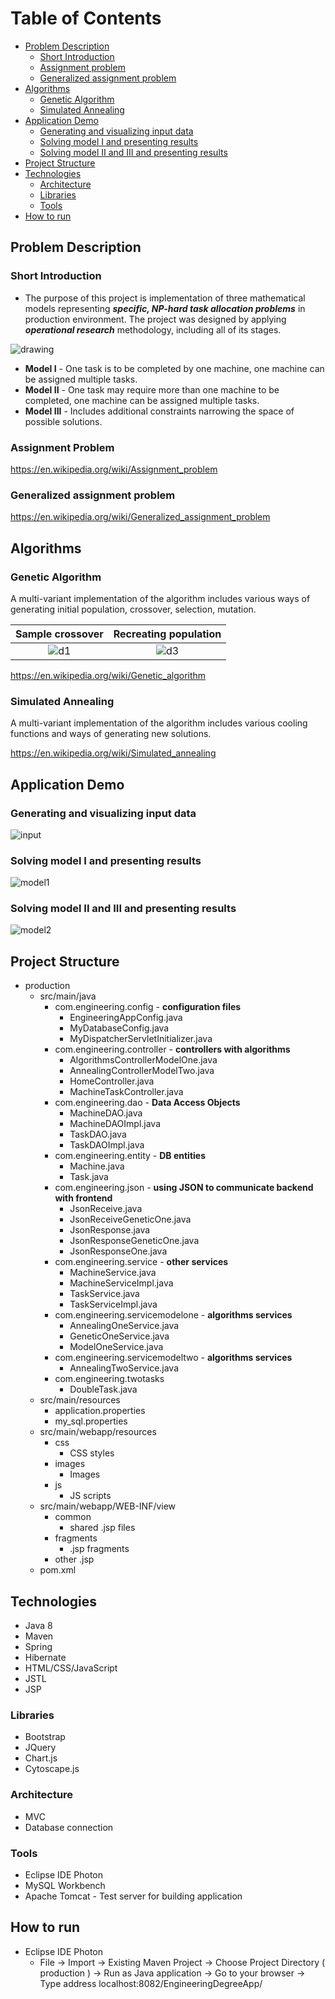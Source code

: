 
# Table of Contents 
- [Problem Description](#problem-description)
  * [Short Introduction](#short-introduction)
  * [Assignment problem](#assignment-problem)
  * [Generalized assignment problem](#generalized-assignment-problem)
- [Algorithms](#algorithms)
  * [Genetic Algorithm](#genetic-algorithm)
  * [Simulated Annealing](#simulated-annealing)
- [Application Demo](#application-demo)
  * [Generating and visualizing input data](#generating-and-visualizing-input-data)
  * [Solving model I and presenting results](#solving-model-i-and-presenting-results)
  * [Solving model II and III and presenting results](#solving-model-ii-and-iii-and-presenting-results)
- [Project Structure](#project-structure)
- [Technologies](#technologies)
  * [Architecture](#architecture)
  * [Libraries](#libraries)
  * [Tools](#tools)
- [How to run](#how-to-run)




<!-- toc -->


## Problem Description

### Short Introduction

+ The purpose of this project is implementation of three mathematical models representing **_specific, NP-hard task allocation 
problems_** in production environment. The project was designed by applying **_operational research_** methodology, including all 
of its stages.

![drawing](https://user-images.githubusercontent.com/37666186/52162660-9d46d580-26d7-11e9-9f38-ec242f105284.JPG)

+ __Model I__ - One task is to be completed by one machine, one machine can be assigned multiple tasks.
+ __Model II__ - One task may require more than one machine to be completed, one machine can be assigned multiple tasks.
+ __Model III__ - Includes additional constraints narrowing the space of possible solutions. 

### Assignment Problem
https://en.wikipedia.org/wiki/Assignment_problem

### Generalized assignment problem
https://en.wikipedia.org/wiki/Generalized_assignment_problem


## Algorithms

### Genetic Algorithm
A multi-variant implementation of the algorithm includes various ways of generating initial population, crossover, 
selection, mutation.


Sample crossover           |  Recreating population
:-------------------------:|:-------------------------:
![d1](https://user-images.githubusercontent.com/37666186/52163019-1a744980-26dc-11e9-84d4-1442e2566cea.JPG) |  ![d3](https://user-images.githubusercontent.com/37666186/52163022-23fdb180-26dc-11e9-8281-0854bbaed138.JPG)

https://en.wikipedia.org/wiki/Genetic_algorithm

### Simulated Annealing
A multi-variant implementation of the algorithm includes various cooling functions and ways of generating new solutions.

https://en.wikipedia.org/wiki/Simulated_annealing


## Application Demo
### Generating and visualizing input data
![input](https://user-images.githubusercontent.com/37666186/52163276-164a2b00-26e0-11e9-9b08-e3e67f9e1816.gif)
### Solving model I and presenting results
![model1](https://user-images.githubusercontent.com/37666186/52163365-30d0d400-26e1-11e9-8033-9269a3d24160.gif)
### Solving model II and III and presenting results
![model2](https://user-images.githubusercontent.com/37666186/52163376-7d1c1400-26e1-11e9-9d59-a33b2476531b.gif)


## Project Structure

* production
  * src/main/java
    + com.engineering.config - __configuration files__
      * EngineeringAppConfig.java 
      * MyDatabaseConfig.java
      * MyDispatcherServletInitializer.java
    + com.engineering.controller - __controllers with algorithms__
      * AlgorithmsControllerModelOne.java
      * AnnealingControllerModelTwo.java
      * HomeController.java
      * MachineTaskController.java
    + com.engineering.dao - __Data Access Objects__
      * MachineDAO.java
      * MachineDAOImpl.java
      * TaskDAO.java
      * TaskDAOImpl.java
    + com.engineering.entity - __DB entities__
      * Machine.java
      * Task.java
    + com.engineering.json - __using JSON to communicate backend with frontend__ 
      * JsonReceive.java
      * JsonReceiveGeneticOne.java
      * JsonResponse.java
      * JsonResponseGeneticOne.java
      * JsonResponseOne.java
    + com.engineering.service - __other services__
      * MachineService.java
      * MachineServiceImpl.java
      * TaskService.java
      * TaskServiceImpl.java
    + com.engineering.servicemodelone - __algorithms services__
      * AnnealingOneService.java
      * GeneticOneService.java
      * ModelOneService.java
    + com.engineering.servicemodeltwo - __algorithms services__
      * AnnealingTwoService.java
    + com.engineering.twotasks
      * DoubleTask.java    
  * src/main/resources
    + application.properties
    + my_sql.properties
  * src/main/webapp/resources
    + css
      * CSS styles 
    + images
      * Images
    + js
      * JS scripts
  * src/main/webapp/WEB-INF/view
    + common
      * shared .jsp files
    + fragments
      * .jsp fragments
    + other .jsp
  * pom.xml

## Technologies
* Java 8
* Maven
* Spring 
* Hibernate
* HTML/CSS/JavaScript
* JSTL
* JSP

### Libraries
* Bootstrap
* JQuery
* Chart.js
* Cytoscape.js

### Architecture
* MVC 
* Database connection

### Tools
  * Eclipse IDE Photon
  * MySQL Workbench
  * Apache Tomcat - Test server for building application



## How to run

* Eclipse IDE Photon 
  * File -> Import -> Existing Maven Project -> Choose Project Directory ( production ) -> Run as Java application -> Go to your browser -> Type address localhost:8082/EngineeringDegreeApp/












